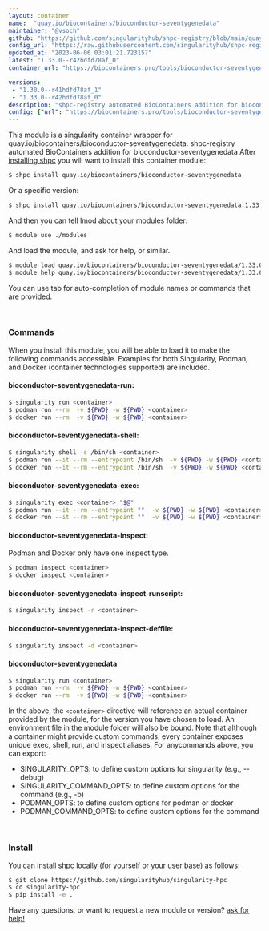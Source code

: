 ```yaml
---
layout: container
name:  "quay.io/biocontainers/bioconductor-seventygenedata"
maintainer: "@vsoch"
github: "https://github.com/singularityhub/shpc-registry/blob/main/quay.io/biocontainers/bioconductor-seventygenedata/container.yaml"
config_url: "https://raw.githubusercontent.com/singularityhub/shpc-registry/main/quay.io/biocontainers/bioconductor-seventygenedata/container.yaml"
updated_at: "2023-06-06 03:01:21.723157"
latest: "1.33.0--r42hdfd78af_0"
container_url: "https://biocontainers.pro/tools/bioconductor-seventygenedata"

versions:
 - "1.30.0--r41hdfd78af_1"
 - "1.33.0--r42hdfd78af_0"
description: "shpc-registry automated BioContainers addition for bioconductor-seventygenedata"
config: {"url": "https://biocontainers.pro/tools/bioconductor-seventygenedata", "maintainer": "@vsoch", "description": "shpc-registry automated BioContainers addition for bioconductor-seventygenedata", "latest": {"1.33.0--r42hdfd78af_0": "sha256:88748751e9506ae1e84c2b41cabb366574e73fce9f296f340225848a6f779f30"}, "tags": {"1.30.0--r41hdfd78af_1": "sha256:49a6847bdd86167d38ead67482a9e967c8c1f374a278f4eb07cf2970fc764937", "1.33.0--r42hdfd78af_0": "sha256:88748751e9506ae1e84c2b41cabb366574e73fce9f296f340225848a6f779f30"}, "docker": "quay.io/biocontainers/bioconductor-seventygenedata"}
---
```


This module is a singularity container wrapper for quay.io/biocontainers/bioconductor-seventygenedata.
shpc-registry automated BioContainers addition for bioconductor-seventygenedata
After [installing shpc](#install) you will want to install this container module:


```bash
$ shpc install quay.io/biocontainers/bioconductor-seventygenedata
```

Or a specific version:

```bash
$ shpc install quay.io/biocontainers/bioconductor-seventygenedata:1.33.0--r42hdfd78af_0
```

And then you can tell lmod about your modules folder:

```bash
$ module use ./modules
```

And load the module, and ask for help, or similar.

```bash
$ module load quay.io/biocontainers/bioconductor-seventygenedata/1.33.0--r42hdfd78af_0
$ module help quay.io/biocontainers/bioconductor-seventygenedata/1.33.0--r42hdfd78af_0
```

You can use tab for auto-completion of module names or commands that are provided.

<br>

### Commands

When you install this module, you will be able to load it to make the following commands accessible.
Examples for both Singularity, Podman, and Docker (container technologies supported) are included.

#### bioconductor-seventygenedata-run:

```bash
$ singularity run <container>
$ podman run --rm  -v ${PWD} -w ${PWD} <container>
$ docker run --rm  -v ${PWD} -w ${PWD} <container>
```

#### bioconductor-seventygenedata-shell:

```bash
$ singularity shell -s /bin/sh <container>
$ podman run --it --rm --entrypoint /bin/sh  -v ${PWD} -w ${PWD} <container>
$ docker run --it --rm --entrypoint /bin/sh  -v ${PWD} -w ${PWD} <container>
```

#### bioconductor-seventygenedata-exec:

```bash
$ singularity exec <container> "$@"
$ podman run --it --rm --entrypoint ""  -v ${PWD} -w ${PWD} <container> "$@"
$ docker run --it --rm --entrypoint ""  -v ${PWD} -w ${PWD} <container> "$@"
```

#### bioconductor-seventygenedata-inspect:

Podman and Docker only have one inspect type.

```bash
$ podman inspect <container>
$ docker inspect <container>
```

#### bioconductor-seventygenedata-inspect-runscript:

```bash
$ singularity inspect -r <container>
```

#### bioconductor-seventygenedata-inspect-deffile:

```bash
$ singularity inspect -d <container>
```



#### bioconductor-seventygenedata

```bash
$ singularity run <container>
$ podman run --rm  -v ${PWD} -w ${PWD} <container>
$ docker run --rm  -v ${PWD} -w ${PWD} <container>
```


In the above, the `<container>` directive will reference an actual container provided
by the module, for the version you have chosen to load. An environment file in the
module folder will also be bound. Note that although a container
might provide custom commands, every container exposes unique exec, shell, run, and
inspect aliases. For anycommands above, you can export:

 - SINGULARITY_OPTS: to define custom options for singularity (e.g., --debug)
 - SINGULARITY_COMMAND_OPTS: to define custom options for the command (e.g., -b)
 - PODMAN_OPTS: to define custom options for podman or docker
 - PODMAN_COMMAND_OPTS: to define custom options for the command

<br>

### Install

You can install shpc locally (for yourself or your user base) as follows:

```bash
$ git clone https://github.com/singularityhub/singularity-hpc
$ cd singularity-hpc
$ pip install -e .
```

Have any questions, or want to request a new module or version? [ask for help!](https://github.com/singularityhub/singularity-hpc/issues)